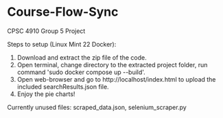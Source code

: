 # Course-Flow-Sync
CPSC 4910 Group 5 Project

Steps to setup (Linux Mint 22 Docker):
1. Download and extract the zip file of the code.
2. Open terminal, change directory to the extracted project folder, run command 'sudo docker compose up --build'.
3. Open web-browser and go to http://localhost/index.html to upload the included searchResults.json file.
4. Enjoy the pie charts!

Currently unused files:
scraped_data.json,
selenium_scraper.py
